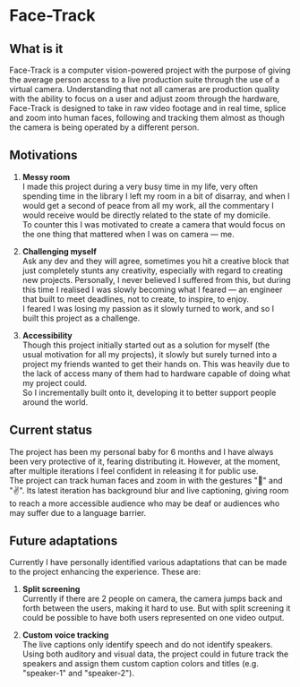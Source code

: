 # Face-Track

## What is it

Face-Track is a computer vision-powered project with the purpose of giving the average person access to a live production suite through the use of a virtual camera. Understanding that not all cameras are production quality with the ability to focus on a user and adjust zoom through the hardware, Face-Track is designed to take in raw video footage and in real time, splice and zoom into human faces, following and tracking them almost as though the camera is being operated by a different person.

## Motivations

1. **Messy room**  
   I made this project during a very busy time in my life, very often spending time in the library I left my room in a bit of disarray, and when I would get a second of peace from all my work, all the commentary I would receive would be directly related to the state of my domicile.  
   To counter this I was motivated to create a camera that would focus on the one thing that mattered when I was on camera — me.

2. **Challenging myself**  
   Ask any dev and they will agree, sometimes you hit a creative block that just completely stunts any creativity, especially with regard to creating new projects. Personally, I never believed I suffered from this, but during this time I realised I was slowly becoming what I feared — an engineer that built to meet deadlines, not to create, to inspire, to enjoy.  
   I feared I was losing my passion as it slowly turned to work, and so I built this project as a challenge.

3. **Accessibility**  
   Though this project initially started out as a solution for myself (the usual motivation for all my projects), it slowly but surely turned into a project my friends wanted to get their hands on. This was heavily due to the lack of access many of them had to hardware capable of doing what my project could.  
   So I incrementally built onto it, developing it to better support people around the world.

## Current status

The project has been my personal baby for 6 months and I have always been very protective of it, fearing distributing it. However, at the moment, after multiple iterations I feel confident in releasing it for public use.  
The project can track human faces and zoom in with the gestures "🤟" and "✌️". Its latest iteration has background blur and live captioning, giving room to reach a more accessible audience who may be deaf or audiences who may suffer due to a language barrier.

## Future adaptations

Currently I have personally identified various adaptations that can be made to the project enhancing the experience. These are:

1. **Split screening**  
   Currently if there are 2 people on camera, the camera jumps back and forth between the users, making it hard to use. But with split screening it could be possible to have both users represented on one video output.

2. **Custom voice tracking**  
   The live captions only identify speech and do not identify speakers. Using both auditory and visual data, the project could in future track the speakers and assign them custom caption colors and titles (e.g. "speaker-1" and "speaker-2").
